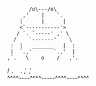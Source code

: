            /o\---/o\
         ,'    |    `.
        |      |      |
        <`-----------'>
       / `. `-----' ,' \
      /    `-------'    \
     :  |   _______   |  :
     |  `.,'       `.,'  |
    ,`.   \    o    /   ,'.
   /   `.  `.     ,'  ,'   \
 ^^^^----^^^^-----^^^^----^^^^